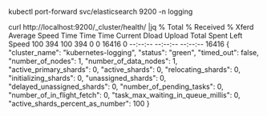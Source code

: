 kubectl port-forward svc/elasticsearch 9200 -n logging

 curl http://localhost:9200/_cluster/health/ |jq
  % Total    % Received % Xferd  Average Speed   Time    Time     Time  Current
                                 Dload  Upload   Total   Spent    Left  Speed
100   394  100   394    0     0  16416      0 --:--:-- --:--:-- --:--:-- 16416
{
  "cluster_name": "kubernetes-logging",
  "status": "green",
  "timed_out": false,
  "number_of_nodes": 1,
  "number_of_data_nodes": 1,
  "active_primary_shards": 0,
  "active_shards": 0,
  "relocating_shards": 0,
  "initializing_shards": 0,
  "unassigned_shards": 0,
  "delayed_unassigned_shards": 0,
  "number_of_pending_tasks": 0,
  "number_of_in_flight_fetch": 0,
  "task_max_waiting_in_queue_millis": 0,
  "active_shards_percent_as_number": 100
}
